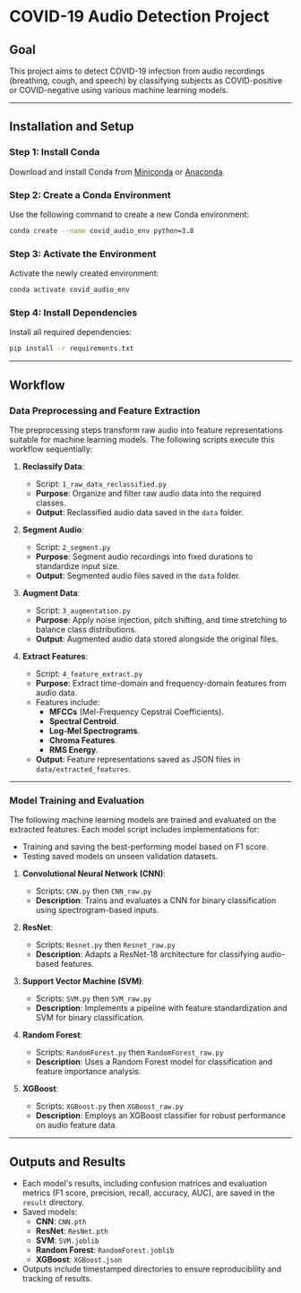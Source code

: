 # COVID-19 Audio Detection Project

## Goal
This project aims to detect COVID-19 infection from audio recordings (breathing, cough, and speech) by classifying subjects as COVID-positive or COVID-negative using various machine learning models.

---
## Installation and Setup

### Step 1: Install Conda
Download and install Conda from [Miniconda](https://docs.conda.io/en/latest/miniconda.html) or [Anaconda](https://www.anaconda.com/products/distribution).

### Step 2: Create a Conda Environment
Use the following command to create a new Conda environment:

```bash
conda create --name covid_audio_env python=3.8
```
### Step 3: Activate the Environment
Activate the newly created environment:

```bash
conda activate covid_audio_env
```

### Step 4: Install Dependencies
Install all required dependencies:
```bash
pip install -r requirements.txt
```

---

## Workflow

### Data Preprocessing and Feature Extraction
The preprocessing steps transform raw audio into feature representations suitable for machine learning models. The following scripts execute this workflow sequentially:

1. **Reclassify Data**:
   - Script: `1_raw_data_reclassified.py`
   - **Purpose**: Organize and filter raw audio data into the required classes.
   - **Output**: Reclassified audio data saved in the `data` folder.

2. **Segment Audio**:
   - Script: `2_segment.py`
   - **Purpose**: Segment audio recordings into fixed durations to standardize input size.
   - **Output**: Segmented audio files saved in the `data` folder.

3. **Augment Data**:
   - Script: `3_augmentation.py`
   - **Purpose**: Apply noise injection, pitch shifting, and time stretching to balance class distributions.
   - **Output**: Augmented audio data stored alongside the original files.

4. **Extract Features**:
   - Script: `4_feature_extract.py`
   - **Purpose**: Extract time-domain and frequency-domain features from audio data.
   - Features include:
     - **MFCCs** (Mel-Frequency Cepstral Coefficients).
     - **Spectral Centroid**.
     - **Log-Mel Spectrograms**.
     - **Chroma Features**.
     - **RMS Energy**.
   - **Output**: Feature representations saved as JSON files in `data/extracted_features`.

---

### Model Training and Evaluation

The following machine learning models are trained and evaluated on the extracted features. Each model script includes implementations for:
- Training and saving the best-performing model based on F1 score.
- Testing saved models on unseen validation datasets.

1. **Convolutional Neural Network (CNN)**:
   - Scripts: `CNN.py` then  `CNN_raw.py`
   - **Description**: Trains and evaluates a CNN for binary classification using spectrogram-based inputs.

2. **ResNet**:
   - Scripts: `Resnet.py` then `Resnet_raw.py`
   - **Description**: Adapts a ResNet-18 architecture for classifying audio-based features.

3. **Support Vector Machine (SVM)**:
   - Scripts: `SVM.py` then `SVM_raw.py`
   - **Description**: Implements a pipeline with feature standardization and SVM for binary classification.

4. **Random Forest**:
   - Scripts: `RandomForest.py` then `RandomForest_raw.py`
   - **Description**: Uses a Random Forest model for classification and feature importance analysis.

5. **XGBoost**:
   - Scripts: `XGBoost.py` then `XGBoost_raw.py`
   - **Description**: Employs an XGBoost classifier for robust performance on audio feature data.

---

## Outputs and Results
- Each model's results, including confusion matrices and evaluation metrics (F1 score, precision, recall, accuracy, AUC), are saved in the `result` directory.
- Saved models:
  - **CNN**: `CNN.pth`
  - **ResNet**: `ResNet.pth`
  - **SVM**: `SVM.joblib`
  - **Random Forest**: `RandomForest.joblib`
  - **XGBoost**: `XGBoost.json`
- Outputs include timestamped directories to ensure reproducibility and tracking of results.

